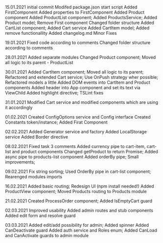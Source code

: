 15.01.2021
initial commit
Modifed package.json start script
Added FirstComponent
Added properties to FirstComponent
Added Product component
Added ProductList component; Added ProductsService; Added Product model; Remove First component
Changed folder structure
Added CartList component; Added Cart service
Added CartItem model; Added remove functionallity
Added changelog.md
Minor Fixes

19.01.2021
Fixed code according to comments
Changed folder structure according to comments

28.01.2021
Added separate modules
Changed Product component; Moved all logic to its parent - ProductList

30.01.2021
Added CartItem component; Moved all logic to its parent; Refactored and extended Cart service; Use OnPush strategy wher possible; Refactored models a little
Added DOM events into CartItem and Product components
Added header into App component and set its text via ViewChild
Added highlight directive; TSLint fixes

31.01.2021
Modified Cart service and modified components which are using it accordingly

01.02.2021
Created ConfigOptions service and Config interface
Created Constants token/instance; Added Firat Component

02.02.2021
Added Generator service and factory
Added LocalStorage service
Added Border directive

08.02.2021
Fixed task 3 comments
Added currency pipe to cart-item, cart-list and product components
Changed getProduct to return Promise; Added async pipe to products-list component
Added orderBy pipe; Small improvements;

09.02.2021
Fix string sorting; Used OrderBy pipe in cart-list component; Rearenged modules imports

16.02.2021
Added basic routing; Redesign UI (npm install needed!)
Added ProductView component; Moved Products routing to Products module

21.02.2021
Created ProcessOrder component; Added IsEmptyCart guard

02.03.2021
Improved usability
Added admin routes and stub components
Added edit form and resolve guard

03.03.2021
Added edit/add possibility for admin; Added spinner
Added CanDeactivate guard
Added auth service and Roles enum; Added CanLoad and CanActivate guards to admin module